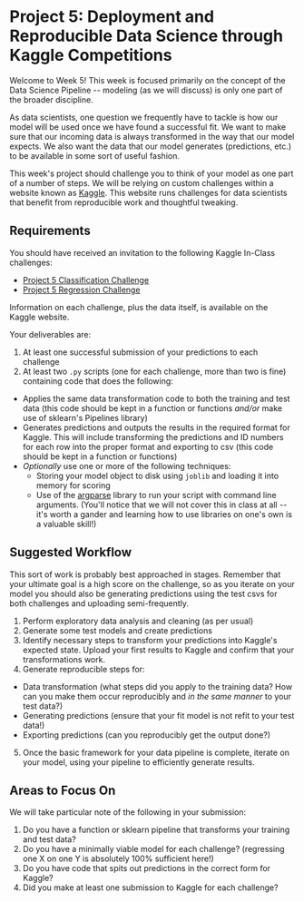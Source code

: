 # Project 5: Deployment and Reproducible Data Science through Kaggle Competitions 

Welcome to Week 5! This week is focused primarily on the concept of the Data Science Pipeline -- modeling (as we will discuss) is only one part of the broader discipline. 

As data scientists, one question we frequently have to tackle is how our model will be used once we have found a successful fit. We want to make sure that our incoming data is always transformed in the way that our model expects. We also want the data that our model generates (predictions, etc.) to be available in some sort of useful fashion. 

This week's project should challenge you to think of your model as one part of a number of steps. We will be relying on custom challenges within a website known as [Kaggle](https://www.kaggle.com/). This website runs challenges for data scientists that benefit from reproducible work and thoughtful tweaking.

## Requirements

You should have received an invitation to the following Kaggle In-Class challenges:

- [Project 5 Classification Challenge](https://inclass.kaggle.com/c/project-5-classification)
- [Project 5 Regression Challenge](https://inclass.kaggle.com/c/project-5-regression-challenge)

Information on each challenge, plus the data itself, is available on the Kaggle website. 

Your deliverables are:

1. At least one successful submission of your predictions to each challenge
2. At least two `.py` scripts (one for each challenge, more than two is fine) containing code that does the following:
  - Applies the same data transformation code to both the training and test data (this code should be kept in a function or functions _and/or_ make use of sklearn's Pipelines library)
  - Generates predictions and outputs the results in the required format for Kaggle. This will include transforming the predictions and ID numbers for each row into the proper format and exporting to csv (this code should be kept in a function or functions)
  - _Optionally_ use one or more of the following techniques:
    - Storing your model object to disk using `joblib` and loading it into memory for scoring
    - Use of the [argparse](https://docs.python.org/2/library/argparse.html) library to run your script with command line arguments. (You'll notice that we will not cover this in class at all -- it's worth a gander and learning how to use libraries on one's own is a valuable skill!)

## Suggested Workflow

This sort of work is probably best approached in stages. Remember that your ultimate goal is a high score on the challenge, so as you iterate on your model you should also be generating predictions using the test csvs for both challenges and uploading semi-frequently.

1. Perform exploratory data analysis and cleaning (as per usual)
2. Generate some test models and create predictions
3. Identify necessary steps to transform your predictions into Kaggle's expected state. Upload your first results to Kaggle and confirm that your transformations work.
4. Generate reproducible steps for:
  - Data transformation (what steps did you apply to the training data? How can you make them occur reproducibly and _in the same manner_ to your test data?)
  - Generating predictions (ensure that your fit model is not refit to your test data!)
  - Exporting predictions (can you reproducibly get the output done?)
5. Once the basic framework for your data pipeline is complete, iterate on your model, using your pipeline to efficiently generate results.

## Areas to Focus On

We will take particular note of the following in your submission:

1. Do you have a function or sklearn pipeline that transforms your training and test data?
2. Do you have a minimally viable model for each challenge? (regressing one X on one Y is absolutely 100% sufficient here!)
3. Do you have code that spits out predictions in the correct form for Kaggle?
4. Did you make at least one submission to Kaggle for each challenge?
